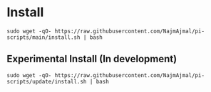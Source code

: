 # Install

    sudo wget -qO- https://raw.githubusercontent.com/NajmAjmal/pi-scripts/main/install.sh | bash
    
## Experimental Install (In development)

    sudo wget -qO- https://raw.githubusercontent.com/NajmAjmal/pi-scripts/update/install.sh | bash
